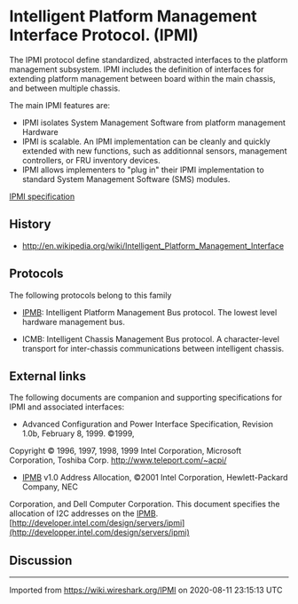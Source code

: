 # Intelligent Platform Management Interface Protocol. (IPMI)

The IPMI protocol define standardized, abstracted interfaces to the platform management subsystem. IPMI includes the definition of interfaces for extending platform management between board within the main chassis, and between multiple chassis.

The main IPMI features are:

  - IPMI isolates System Management Software from platform management Hardware
  - IPMI is scalable. An IPMI implementation can be cleanly and quickly extended with new functions, such as additionnal sensors, management controllers, or FRU inventory devices.
  - IPMI allows implementers to "plug in" their IPMI implementation to standard System Management Software (SMS) modules.

[IPMI specification](http://www.intel.com/design/servers/ipmi/)

## History

  - <http://en.wikipedia.org/wiki/Intelligent_Platform_Management_Interface>

## Protocols

The following protocols belong to this family

  - [IPMB](/IPMB_protocol): Intelligent Platform Management Bus protocol. The lowest level hardware management bus.

  - ICMB: Intelligent Chassis Management Bus protocol. A character-level transport for inter-chassis communications between intelligent chassis.

## External links

The following documents are companion and supporting specifications for IPMI and associated interfaces:

  - Advanced Configuration and Power Interface Specification, Revision 1.0b, February 8, 1999. ©1999,

Copyright © 1996, 1997, 1998, 1999 Intel Corporation, Microsoft Corporation, Toshiba Corp. <http://www.teleport.com/~acpi/>

  - [IPMB](/IPMB-Protocol) v1.0 Address Allocation, ©2001 Intel Corporation, Hewlett-Packard Company, NEC

Corporation, and Dell Computer Corporation. This document specifies the allocation of I2C addresses on the [IPMB](/IPMB_protocol). [http://developer.intel.com/design/servers/ipmi](http://developper.intel.com/design/servers/ipmi)

## Discussion

---

Imported from https://wiki.wireshark.org/IPMI on 2020-08-11 23:15:13 UTC
